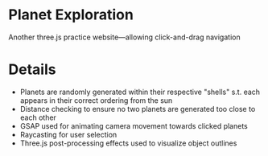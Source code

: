 # Planet Exploration
Another three.js practice website—allowing click-and-drag navigation
# Details
* Planets are randomly generated within their respective "shells" s.t. each appears in their correct ordering from the sun
* Distance checking to ensure no two planets are generated too close to each other
* GSAP used for animating camera movement towards clicked planets
* Raycasting for user selection
* Three.js post-processing effects used to visualize object outlines
